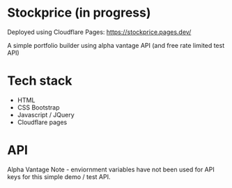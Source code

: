 # Stockprice (in progress)

Deployed using Cloudflare Pages: https://stockprice.pages.dev/ 

A simple portfolio builder using alpha vantage API (and free rate limited test API)

# Tech stack
- HTML
- CSS Bootstrap
- Javascript / JQuery 
- Cloudflare pages 

# API 
Alpha Vantage
Note - enviornment variables have not been used for API keys for this simple demo / test API. 